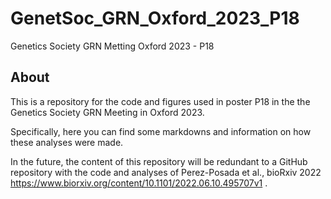 # GenetSoc_GRN_Oxford_2023_P18
Genetics Society GRN Metting Oxford 2023 - P18


## About

This is a repository for the code and figures used in poster P18 in the the Genetics Society GRN Meeting in Oxford 2023.

Specifically, here you can find some markdowns and information on how these analyses were made.

In the future, the content of this repository will be redundant to a GitHub repository with the code and analyses of Perez-Posada et al., bioRxiv 2022 https://www.biorxiv.org/content/10.1101/2022.06.10.495707v1 .
